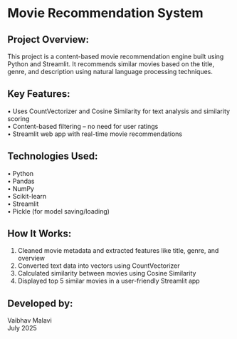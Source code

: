 Movie Recommendation System
===========================

Project Overview:
-----------------
This project is a content-based movie recommendation engine built using Python and Streamlit. It recommends similar movies based on the title, genre, and description using natural language processing techniques.

Key Features:
-------------
• Uses CountVectorizer and Cosine Similarity for text analysis and similarity scoring  
• Content-based filtering – no need for user ratings  
• Streamlit web app with real-time movie recommendations  
 

Technologies Used:
------------------
• Python  
• Pandas  
• NumPy  
• Scikit-learn  
• Streamlit  
• Pickle (for model saving/loading)  

How It Works:
-------------
1. Cleaned movie metadata and extracted features like title, genre, and overview  
2. Converted text data into vectors using CountVectorizer  
3. Calculated similarity between movies using Cosine Similarity  
4. Displayed top 5 similar movies in a user-friendly Streamlit app  


Developed by:
-------
Vaibhav Malavi  
July 2025

